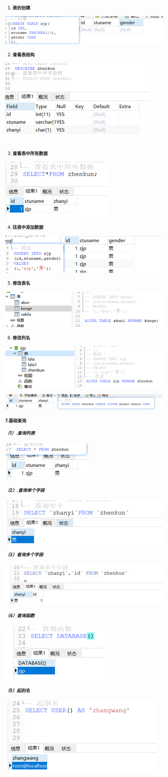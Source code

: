 1. #### 表的创建

![img](今日作业.images/clip_image001.png)

2. #### 查看表结构

![img](今日作业.images/clip_image002.png)

3. #### 查看表中所有数据 

![img](今日作业.images/clip_image003.png)

4. #### 往表中添加数据

![img](今日作业.images/clip_image004.png)

 

5. #### 修改表名

![60b70c8b0506ccd4ed9ccea9b0cca3d](今日作业.images/clip_image005.png)

6. #### 修改列名

![img](今日作业.images/clip_image006.png)

![img](今日作业.images/clip_image008.jpg)

#### 7.基础查询

##### （1）.查询列表

![img](今日作业.images/clip_image009.png)

##### （2）.查询单个字段

![img](今日作业.images/clip_image010.png)

##### （3）查询多个字段

![img](今日作业.images/clip_image012.jpg)

##### （4）查询函数

![img](今日作业.images/clip_image013.png)

##### （5）起别名

![img](今日作业.images/clip_image014.png)